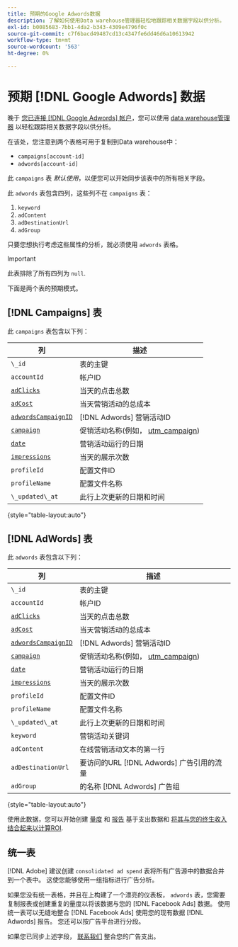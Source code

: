 ```yaml
---
title: 预期的Google Adwords数据
description: 了解如何使用Data warehouse管理器轻松地跟踪相关数据字段以供分析。
exl-id: b0085683-7bb1-4da2-b343-4309e4796f0c
source-git-commit: c7f6bacd49487cd13c4347fe6dd46d6a10613942
workflow-type: tm+mt
source-wordcount: '563'
ht-degree: 0%

---
```


# 预期 [!DNL Google Adwords] 数据

晚于 [您已连接 [!DNL Google Adwords] 帐户](../integrations/google-adwords.md)，您可以使用 [data warehouse管理器](../../data-warehouse-mgr/tour-dwm.md) 以轻松跟踪相关数据字段以供分析。

在该处，您注意到两个表格可用于复制到Data warehouse中：

* `campaigns[account-id]`
* `adwords[account-id]`

此 `campaigns` 表 *默认使用*，以便您可以开始同步该表中的所有相关字段。

此 `adwords` 表包含四列，这些列不在 `campaigns` 表：

1. `keyword`
1. `adContent`
1. `adDestinationUrl`
1. `adGroup`

只要您想执行考虑这些属性的分析，就必须使用 `adwords` 表格。

>[!IMPORTANT]
>
>此表排除了所有四列为 `null`.

下面是两个表的预期模式。

## [!DNL Campaigns] 表

此 `campaigns` 表包含以下列：

| **列** | **描述** |
|-----|-----|
| `\_id` | 表的主键 |
| `accountId` | 帐户ID |
| [`adClicks`](https://ga-dev-tools.google/dimensions-metrics-explorer/#view=detail&amp;group=adwords&amp;jump=ga_adclicks) | 当天的点击总数 |
| [`adCost`](https://ga-dev-tools.google/dimensions-metrics-explorer/#view=detail&amp;group=adwords&amp;jump=ga_adcost) | 当天营销活动的总成本 |
| [`adwordsCampaignID`](https://ga-dev-tools.google/dimensions-metrics-explorer/#view=detail&amp;group=adwords&amp;jump=ga_adwordscampaignid) | [!DNL Adwords] 营销活动ID |
| [`campaign`](https://ga-dev-tools.google/dimensions-metrics-explorer/#view=detail&amp;group=traffic_sources&amp;jump=ga_campaign) | 促销活动名称(例如， [utm\_campaign](https://support.google.com/analytics/answer/1033867?hl=en)) |
| [`date`](https://ga-dev-tools.google/dimensions-metrics-explorer/#view=detail&amp;group=time&amp;jump=ga_date) | 营销活动运行的日期 |
| [`impressions`](https://ga-dev-tools.google/dimensions-metrics-explorer/#view=detail&amp;group=adwords&amp;jump=ga_impressions) | 当天的展示次数 |
| `profileId` | 配置文件ID |
| `profileName` | 配置文件名称 |
| `\_updated\_at` | 此行上次更新的日期和时间 |

{style="table-layout:auto"}

## [!DNL AdWords] 表

此 `adwords` 表包含以下列：

| **列** | **描述** |
|-----|-----|
| `\_id` | 表的主键 |
| `accountId` | 帐户ID |
| [`adClicks`](https://ga-dev-tools.google/dimensions-metrics-explorer/#view=detail&amp;group=adwords&amp;jump=ga_adclicks) | 当天的点击总数 |
| [`adCost`](https://ga-dev-tools.google/dimensions-metrics-explorer/#view=detail&amp;group=adwords&amp;jump=ga_adcost) | 当天营销活动的总成本 |
| [`adwordsCampaignID`](https://ga-dev-tools.google/dimensions-metrics-explorer/#view=detail&amp;group=adwords&amp;jump=ga_adwordscampaignid) | [!DNL Adwords] 营销活动ID |
| [`campaign`](https://ga-dev-tools.google/dimensions-metrics-explorer/#view=detail&amp;group=traffic_sources&amp;jump=ga_campaign) | 促销活动名称(例如， [utm\_campaign](https://support.google.com/analytics/answer/1033867?hl=en)) |
| [`date`](https://ga-dev-tools.google/dimensions-metrics-explorer/#view=detail&amp;group=time&amp;jump=ga_date) | 营销活动运行的日期 |
| [`impressions`](https://ga-dev-tools.google/dimensions-metrics-explorer/#view=detail&amp;group=adwords&amp;jump=ga_impressions) | 当天的展示次数 |
| `profileId` | 配置文件ID |
| `profileName` | 配置文件名称 |
| `\_updated\_at` | 此行上次更新的日期和时间 |
| `keyword` | 营销活动关键词 |
| `adContent` | 在线营销活动文本的第一行 |
| `adDestinationUrl` | 要访问的URL [!DNL Adwords] 广告引用的流量 |
| `adGroup` | 的名称 [!DNL Adwords] 广告组 |

{style="table-layout:auto"}

使用此数据，您可以开始创建 [量度](../../../data-user/reports/ess-manage-data-metrics.md) 和 [报告](../../../tutorials/using-visual-report-builder.md) 基于支出数据和 [将其与您的终生收入结合起来以计算ROI](../../analysis/roi-ad-camp.md).

## 统一表

[!DNL Adobe] 建议创建 `consolidated ad spend` 表将所有广告源中的数据合并到一个表中。 这使您能够使用一组指标进行广告分析。

如果您没有统一表格，并且在上构建了一个漂亮的仪表板， `adwords` 表，您需要复制报表或创建重复的量度以将该数据与您的 [!DNL Facebook Ads] 数据。 使用统一表可以无缝地整合 [!DNL Facebook Ads] 使用您的现有数据 [!DNL Adwords] 报告。 您还可以按广告平台进行分段。

如果您已同步上述字段， [联系我们](https://experienceleague.adobe.com/docs/commerce-knowledge-base/kb/troubleshooting/miscellaneous/mbi-service-policies.html) 整合您的广告支出。
